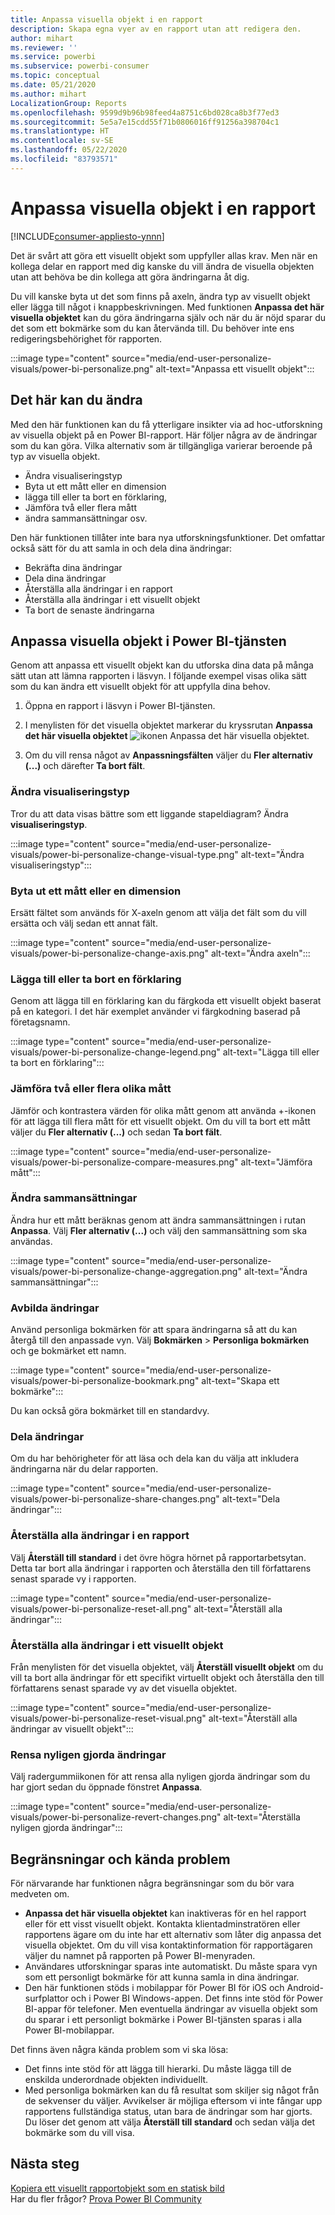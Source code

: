 ```yaml
---
title: Anpassa visuella objekt i en rapport
description: Skapa egna vyer av en rapport utan att redigera den.
author: mihart
ms.reviewer: ''
ms.service: powerbi
ms.subservice: powerbi-consumer
ms.topic: conceptual
ms.date: 05/21/2020
ms.author: mihart
LocalizationGroup: Reports
ms.openlocfilehash: 9599d9b96b98feed4a8751c6bd028ca8b3f77ed3
ms.sourcegitcommit: 5e5a7e15cdd55f71b0806016ff91256a398704c1
ms.translationtype: HT
ms.contentlocale: sv-SE
ms.lasthandoff: 05/22/2020
ms.locfileid: "83793571"
---
```

# <a name="personalize-visuals-in-a-report"></a>Anpassa visuella objekt i en rapport

[!INCLUDE[consumer-appliesto-ynnn](../includes/consumer-appliesto-ynnn.md)]

Det är svårt att göra ett visuellt objekt som uppfyller allas krav. Men när en kollega delar en rapport med dig kanske du vill ändra de visuella objekten utan att behöva be din kollega att göra ändringarna åt dig. 

Du vill kanske byta ut det som finns på axeln, ändra typ av visuellt objekt eller lägga till något i knappbeskrivningen. Med funktionen **Anpassa det här visuella objektet** kan du göra ändringarna själv och när du är nöjd sparar du det som ett bokmärke som du kan återvända till. Du behöver inte ens redigeringsbehörighet för rapporten.

:::image type="content" source="media/end-user-personalize-visuals/power-bi-personalize.png" alt-text="Anpassa ett visuellt objekt":::
 
## <a name="what-you-can-change"></a>Det här kan du ändra

Med den här funktionen kan du få ytterligare insikter via ad hoc-utforskning av visuella objekt på en Power BI-rapport. Här följer några av de ändringar som du kan göra. Vilka alternativ som är tillgängliga varierar beroende på typ av visuella objekt. 

- Ändra visualiseringstyp
- Byta ut ett mått eller en dimension
- lägga till eller ta bort en förklaring,
- Jämföra två eller flera mått
- ändra sammansättningar osv.

Den här funktionen tillåter inte bara nya utforskningsfunktioner. Det omfattar också sätt för du att samla in och dela dina ändringar:

- Bekräfta dina ändringar
- Dela dina ändringar
- Återställa alla ändringar i en rapport
- Återställa alla ändringar i ett visuellt objekt
- Ta bort de senaste ändringarna


## <a name="personalize-visuals-in-the-power-bi-service"></a>Anpassa visuella objekt i Power BI-tjänsten

Genom att anpassa ett visuellt objekt kan du utforska dina data på många sätt utan att lämna rapporten i läsvyn. I följande exempel visas olika sätt som du kan ändra ett visuellt objekt för att uppfylla dina behov. 

1. Öppna en rapport i läsvyn i Power BI-tjänsten.

2. I menylisten för det visuella objektet markerar du kryssrutan **Anpassa det här visuella objektet** ![ikonen Anpassa det här visuella objektet](media/end-user-personalize-visuals/power-bi-personalize-visual-icon.png). 

3. Om du vill rensa något av **Anpassningsfälten** väljer du **Fler alternativ (...)** och därefter **Ta bort fält**.

### <a name="change-the-visualization-type"></a>Ändra visualiseringstyp

Tror du att data visas bättre som ett liggande stapeldiagram? Ändra **visualiseringstyp**.

:::image type="content" source="media/end-user-personalize-visuals/power-bi-personalize-change-visual-type.png" alt-text="Ändra visualiseringstyp":::
 
### <a name="swap-out-a-measure-or-dimension"></a>Byta ut ett mått eller en dimension
Ersätt fältet som används för X-axeln genom att välja det fält som du vill ersätta och välj sedan ett annat fält.

:::image type="content" source="media/end-user-personalize-visuals/power-bi-personalize-change-axis.png" alt-text="Ändra axeln":::
 
### <a name="add-or-remove-a-legend"></a>Lägga till eller ta bort en förklaring
Genom att lägga till en förklaring kan du färgkoda ett visuellt objekt baserat på en kategori. I det här exemplet använder vi färgkodning baserad på företagsnamn. 

:::image type="content" source="media/end-user-personalize-visuals/power-bi-personalize-change-legend.png" alt-text="Lägga till eller ta bort en förklaring":::

### <a name="compare-two-or-more-different-measures"></a>Jämföra två eller flera olika mått
Jämför och kontrastera värden för olika mått genom att använda +-ikonen för att lägga till flera mått för ett visuellt objekt. Om du vill ta bort ett mått väljer du **Fler alternativ (...)** och sedan **Ta bort fält**.

:::image type="content" source="media/end-user-personalize-visuals/power-bi-personalize-compare-measures.png" alt-text="Jämföra mått":::

### <a name="change-aggregations"></a>Ändra sammansättningar
Ändra hur ett mått beräknas genom att ändra sammansättningen i rutan **Anpassa**. Välj **Fler alternativ (...)** och välj den sammansättning som ska användas.

:::image type="content" source="media/end-user-personalize-visuals/power-bi-personalize-change-aggregation.png" alt-text="Ändra sammansättningar":::

### <a name="capture-changes"></a>Avbilda ändringar 
Använd personliga bokmärken för att spara ändringarna så att du kan återgå till den anpassade vyn. Välj **Bokmärken** > **Personliga bokmärken** och ge bokmärket ett namn. 

:::image type="content" source="media/end-user-personalize-visuals/power-bi-personalize-bookmark.png" alt-text="Skapa ett bokmärke":::
 
Du kan också göra bokmärket till en standardvy.

### <a name="share-changes"></a>Dela ändringar 
Om du har behörigheter för att läsa och dela kan du välja att inkludera ändringarna när du delar rapporten.

:::image type="content" source="media/end-user-personalize-visuals/power-bi-personalize-share-changes.png" alt-text="Dela ändringar":::
 
### <a name="reset-all-your-changes-to-a-report"></a>Återställa alla ändringar i en rapport

Välj **Återställ till standard** i det övre högra hörnet på rapportarbetsytan. Detta tar bort alla ändringar i rapporten och återställa den till författarens senast sparade vy i rapporten.

:::image type="content" source="media/end-user-personalize-visuals/power-bi-personalize-reset-all.png" alt-text="Återställ alla ändringar":::
 
### <a name="reset-all-your-changes-to-a-visual"></a>Återställa alla ändringar i ett visuellt objekt

Från menylisten för det visuella objektet, välj **Återställ visuellt objekt** om du vill ta bort alla ändringar för ett specifikt virtuellt objekt och återställa den till författarens senast sparade vy av det visuella objektet.

:::image type="content" source="media/end-user-personalize-visuals/power-bi-personalize-reset-visual.png" alt-text="Återställ alla ändringar av visuellt objekt":::
 
### <a name="clear-recent-changes"></a>Rensa nyligen gjorda ändringar

Välj radergummiikonen för att rensa alla nyligen gjorda ändringar som du har gjort sedan du öppnade fönstret **Anpassa**.  

:::image type="content" source="media/end-user-personalize-visuals/power-bi-personalize-revert-changes.png" alt-text="Återställa nyligen gjorda ändringar":::

## <a name="limitations-and-known-issues"></a>Begränsningar och kända problem

För närvarande har funktionen några begränsningar som du bör vara medveten om.

- **Anpassa det här visuella objektet** kan inaktiveras för en hel rapport eller för ett visst visuellt objekt. Kontakta klientadminstratören eller rapportens ägare om du inte har ett alternativ som låter dig anpassa det visuella objektet. Om du vill visa kontaktinformation för rapportägaren väljer du namnet på rapporten på Power BI-menyraden.
- Användares utforskningar sparas inte automatiskt. Du måste spara vyn som ett personligt bokmärke för att kunna samla in dina ändringar.
- Den här funktionen stöds i mobilappar för Power BI för iOS och Android-surfplattor och i Power BI Windows-appen. Det finns inte stöd för Power BI-appar för telefoner. Men eventuella ändringar av visuella objekt som du sparar i ett personligt bokmärke i Power BI-tjänsten sparas i alla Power BI-mobilappar.

Det finns även några kända problem som vi ska lösa:

- Det finns inte stöd för att lägga till hierarki. Du måste lägga till de enskilda underordnade objekten individuellt.
- Med personliga bokmärken kan du få resultat som skiljer sig något från de sekvenser du väljer. Avvikelser är möjliga eftersom vi inte fångar upp rapportens fullständiga status, utan bara de ändringar som har gjorts. Du löser det genom att välja **Återställ till standard** och sedan välja det bokmärke som du vill visa. 

## <a name="next-steps"></a>Nästa steg
[Kopiera ett visuellt rapportobjekt som en statisk bild](../visuals/power-bi-visualization-copy-paste.md)    
Har du fler frågor? [Prova Power BI Community](https://community.powerbi.com/)

